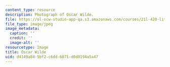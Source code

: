 ```yaml
---
content_type: resource
description: Photograph of Oscar Wilde.
file: https://ol-ocw-studio-app-qa.s3.amazonaws.com/courses/21l-420-literary-studies-the-legacy-of-england-spring-2006/d4149a845bf2c6dd6071d0d8194a5a47_chp_oscar_wilde.jpg
file_type: image/jpeg
image_metadata:
  caption: ''
  credit: ''
  image-alt: ''
resourcetype: Image
title: Oscar Wilde
uid: d4149a84-5bf2-c6dd-6071-d0d8194a5a47
---
```

